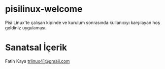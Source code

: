# pisilinux-welcome
Pisi Linux'te çalışan kipinde ve kurulum sonrasında kullanıcıyı karşılayan hoş geldiniz uygulaması.

# Sanatsal İçerik
Fatih Kaya <trlinux41@gmail.com>
